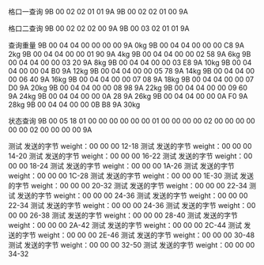 

格口一查询
9B 00 02 02 01 01 9A
9B 00 02 02 01 00 9A

格口二查询
9B 00 02 02 02 00 9A
9B 00 03 02 01 01 9A 

查询重量 
9B 00 04 04 00 00 00 00 9A 0kg
9B 00 04 04 00 00 00 C8 9A 2kg
9B 00 04 04 00 00 01 90 9A 4kg
9B 00 04 04 00 00 02 58 9A 6kg
9B 00 04 04 00 00 03 20 9A 8kg
9B 00 04 04 00 00 03 E8 9A 10kg
9B 00 04 04 00 00 04 B0 9A 12kg
9B 00 04 04 00 00 05 78 9A 14kg
9B 00 04 04 00 00 06 40 9A 16kg
9B 00 04 04 00 00 07 08 9A 18kg
9B 00 04 04 00 00 07 D0 9A 20kg
9B 00 04 04 00 00 08 98 9A 22kg
9B 00 04 04 00 00 09 60 9A 24kg
9B 00 04 04 00 00 0A 28 9A 26kg
9B 00 04 04 00 00 0A F0 9A 28kg
9B 00 04 04 00 00 0B B8 9A 30kg

状态查询
9B 00 05 18 01 00 00 00 00 00 00 01 00 00 00 00 02 00 00 00 00 00 00 02 00 00 00 00 9A


测试 发送的字节 weight：00 00 00 12-18
测试 发送的字节 weight：00 00 00 14-20
测试 发送的字节 weight：00 00 00 16-22
测试 发送的字节 weight：00 00 00 18-24
测试 发送的字节 weight：00 00 00 1A-26
测试 发送的字节 weight：00 00 00 1C-28
测试 发送的字节 weight：00 00 00 1E-30
测试 发送的字节 weight：00 00 00 20-32
测试 发送的字节 weight：00 00 00 22-34
测试 发送的字节 weight：00 00 00 24-36
测试 发送的字节 weight：00 00 00 22-34
测试 发送的字节 weight：00 00 00 24-36
测试 发送的字节 weight：00 00 00 26-38
测试 发送的字节 weight：00 00 00 28-40
测试 发送的字节 weight：00 00 00 2A-42
测试 发送的字节 weight：00 00 00 2C-44
测试 发送的字节 weight：00 00 00 2E-46
测试 发送的字节 weight：00 00 00 30-48
测试 发送的字节 weight：00 00 00 32-50
测试 发送的字节 weight：00 00 00 34-32